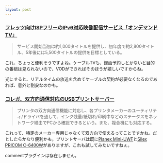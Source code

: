 ```yaml
---
layout: post
---
```

<h3><a href="http://internet.watch.impress.co.jp/cda/news/2005/03/07/6741.html">フレッツ向けISPフリーのIPv6対応映像配信サービス「オンデマンドTV」</a></h3>
<blockquote><p>サービス開始当初は約1,000タイトルを提供し、初年度で約2,800タイトル、5年後には5,500タイトルの提供を目標としている。</p>
</blockquote>
<p>これ、ちょっと便利そうですよね。ケーブルTVも、録画予約しとかないと目的の番組は見られないので、VODができればそのほうが嬉しいですからね。</p>
<p>光にすると、リアルタイムの放送を含めてケーブルの契約が必要なくなるのであれば、意外と割安なのかも。</p>
<h3><a href="http://pc.watch.impress.co.jp/docs/2005/0308/corega.htm">コレガ、双方向通信対応のUSBプリントサーバー</a></h3>
<blockquote><p>プリンタの双方向通信機能に対応し、各プリンタメーカーのユーティリティ/ドライバを通して、インク残量/紙切れ/印刷中などのステータスをネットワーク経由でPCから確認できるという。また、複合機にも対応する。</p>
</blockquote>
<p>これって、特定のメーカー専用じゃなくて双方向で使えるってことですかね。だとしたらかなり便利かも。プリントサーバは既に<a href="/?page=Planex+Mini%2DUWF" class="wikipage">Planex Mini-UWF</a>と<a href="/?page=Silex+PRICOM+C%2D6400W" class="wikipage">Silex PRICOM C-6400W</a>がありますが、これも試してみたいですねぇ。</p>
<p><span class="error">commentプラグインは存在しません。</span> </p>
